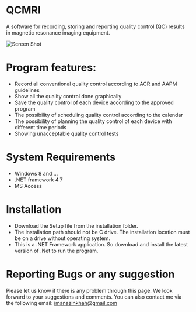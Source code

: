 # QCMRI
A software for recording, storing and reporting quality control (QC) results in magnetic resonance imaging equipment.


![Screen Shot](https://user-images.githubusercontent.com/82964793/228375633-56f46267-8afe-4fb5-bb57-f7076c2c7354.png)

# Program features:
- Record all conventional quality control according to ACR and AAPM guidelines
- Show all the quality control done graphically
- Save the quality control of each device according to the approved program
- The possibility of scheduling quality control according to the calendar
- The possibility of planning the quality control of each device with different time periods
- Showing unacceptable quality control tests

# System Requirements
- Windows 8 and ...
- .NET framework 4.7
-  MS Access


# Installation
- Download the Setup file from the installation folder.
- The installation path should not be C drive. The installation location must be on a drive without operating system.
- This is a .NET Framework application. So download and install the latest version of .Net to run the program.

# Reporting Bugs or any suggestion
Please let us know if there is any problem through this page. We look forward to your suggestions and comments.
You can also contact me via the following email:
imanazinkhah@gmail.com
